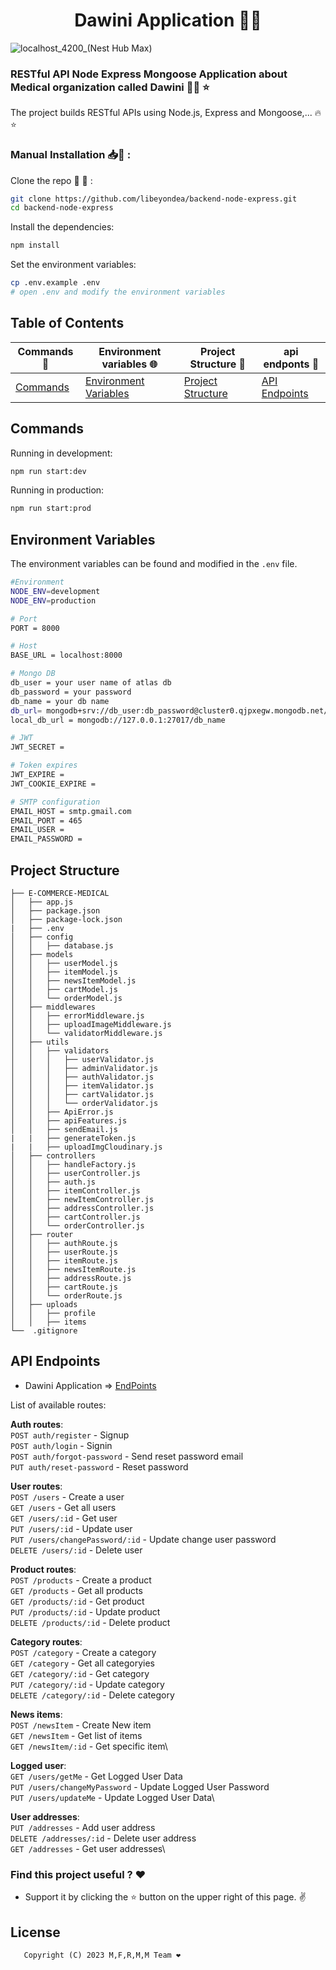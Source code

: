 <h1 align="center">
Dawini Application 💉💊
</h1>

<p align="center">

![localhost_4200_(Nest Hub Max)](https://user-images.githubusercontent.com/97320765/222997521-03f52a6c-af35-4c5f-99ca-088dc557c4a8.png)

</p>


### RESTful API Node Express Mongoose Application about Medical organization called Dawini 👩‍💻 ⭐

The project builds RESTful APIs using Node.js, Express and Mongoose,... 🔥⭐  

### Manual Installation 📥👋  :

Clone the repo 🫶 🫡 :

```bash
git clone https://github.com/libeyondea/backend-node-express.git
cd backend-node-express
```

Install the dependencies:

```bash
npm install
```

Set the environment variables:

```bash
cp .env.example .env
# open .env and modify the environment variables
```

<!--
Generate JWT RS256 key:

```bash
ssh-keygen -t rsa -P "" -b 2048 -m PEM -f storage/jwtRS256.key
ssh-keygen -e -m PEM -f storage/jwtRS256.key > storage/jwtRS256.key.pub
# encode base64
cat storage/jwtRS256.key | base64 # edit JWT_ACCESS_TOKEN_SECRET_PRIVATE in .env
cat storage/jwtRS256.key.pub | base64 # edit JWT_ACCESS_TOKEN_SECRET_PUBLIC in .env
```
-->

## Table of Contents
<div align="center">

|        Commands 📜      |          Environment variables 🌐             |     Project Structure 🧱               |  api endponts  🐉             |           
|-----------------------|------------------------------------------------|----------------------------------------|--------------------------------|
| [Commands](#commands) | [Environment Variables](#environment-variables)| [Project Structure](#project-structure)| [API Endpoints](#api-endpoints)|                         |-----------------------|------------------------------------------------|----------------------------------------|--------------------------------| 
      
</div>

## Commands

Running in development:

```bash
npm run start:dev
```

Running in production:

```bash
npm run start:prod
```

## Environment Variables

The environment variables can be found and modified in the `.env` file.

```bash
#Environment 
NODE_ENV=development
NODE_ENV=production

# Port
PORT = 8000

# Host
BASE_URL = localhost:8000

# Mongo DB
db_user = your user name of atlas db 
db_password = your password
db_name = your db name
db_url= mongodb+srv://db_user:db_password@cluster0.qjpxegw.mongodb.net/db_name?retryWrites=true&w=majority
local_db_url = mongodb://127.0.0.1:27017/db_name

# JWT
JWT_SECRET = 

# Token expires
JWT_EXPIRE =
JWT_COOKIE_EXPIRE =

# SMTP configuration
EMAIL_HOST = smtp.gmail.com
EMAIL_PORT = 465
EMAIL_USER = 
EMAIL_PASSWORD = 
```

## Project Structure

 ```
├── E-COMMERCE-MEDICAL
│   ├── app.js
│   ├── package.json
│   ├── package-lock.json
|   ├── .env
│   ├── config
│   │   ├── database.js
│   ├── models
│   │   ├── userModel.js
│   │   ├── itemModel.js
│   │   ├── newsItemModel.js
│   │   ├── cartModel.js
│   │   └── orderModel.js
│   ├── middlewares
│   │   ├── errorMiddleware.js
│   │   ├── uploadImageMiddleware.js
│   │   └── validatorMiddleware.js
│   ├── utils
│   │   ├── validators
│   │   │   ├── userValidator.js
│   │   │   ├── adminValidator.js
│   │   │   ├── authValidator.js
│   │   │   ├── itemValidator.js
│   │   │   ├── cartValidator.js
│   │   │   └── orderValidator.js
│   │   ├── ApiError.js
│   │   ├── apiFeatures.js
│   │   ├── sendEmail.js
|   |   ├── generateToken.js
|   |   ├── uploadImgCloudinary.js
│   ├── controllers
│   │   ├── handleFactory.js
│   │   ├── userController.js
│   │   ├── auth.js
│   │   ├── itemController.js
│   │   ├── newItemController.js
│   │   ├── addressController.js
│   │   ├── cartController.js
│   │   └── orderController.js
│   ├── router
│   │   ├── authRoute.js
│   │   ├── userRoute.js
│   │   ├── itemRoute.js
│   │   ├── newsItemRoute.js
│   │   ├── addressRoute.js
│   │   ├── cartRoute.js
│   │   └── orderRoute.js
│   ├── uploads
│   │   ├── profile
│   │   ├── items
└──  .gitignore
 ```
 

## API Endpoints

- Dawini Application => [EndPoints](https://documenter.getpostman.com/view/25408892/2s93Jrvj98#9768dbee-b335-4313-bb03-14e2c21a9468)


List of available routes:

**Auth routes**:\
`POST auth/register` - Signup\
`POST auth/login` - Signin\
`POST auth/forgot-password` - Send reset password email\
`PUT auth/reset-password` - Reset password

**User routes**:\
`POST /users` - Create a user\
`GET /users` - Get all users\
`GET /users/:id` - Get user\
`PUT /users/:id` - Update user\
`PUT /users/changePassword/:id` - Update change user password\
`DELETE /users/:id` - Delete user

**Product routes**:\
`POST /products` - Create a product\
`GET /products` - Get all products\
`GET /products/:id` - Get product\
`PUT /products/:id` - Update product\
`DELETE /products/:id` - Delete product

**Category routes**:\
`POST /category` - Create a category\
`GET /category` - Get all categoryies\
`GET /category/:id` - Get category\
`PUT /category/:id` - Update category\
`DELETE /category/:id` - Delete category

**News items**:\
`POST /newsItem` - Create New item\
`GET /newsItem` - Get list of items\
`GET /newsItem/:id` - Get specific item\

**Logged user**:\
`GET /users/getMe` - Get Logged User Data\
`PUT /users/changeMyPassword` - Update Logged User Password\
`PUT /users/updateMe` - Update Logged User Data\

**User addresses**:\
`PUT /addresses` - Add user address\
`DELETE /addresses/:id` - Delete user address\
`GET /addresses` - Get user addresses\


### Find this project useful ? :heart:
* Support it by clicking the :star: button on the upper right of this page. :v:

## License
```
   Copyright (C) 2023 M,F,R,M,M Team ❤️
```
